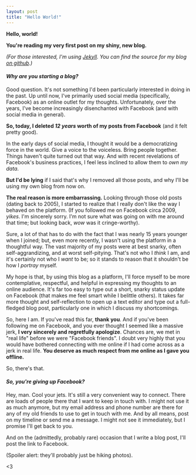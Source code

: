 ```yaml
---
layout: post
title: "Hello World!"
---
```


**Hello, world!** 

**You're reading my very first post on my shiny, new blog.**

*(For those interested, I'm using [Jekyll](https://jekyllrb.com/). You can find the source for my blog [on github](https://github.com/justinkusz/justinkusz.github.io).)*

#### *Why are you starting a blog?*

Good question. It's not something I'd been particularly interested in doing in the past. Up until now, I've primarily used social media (specifically, Facebook) as an online outlet
for my thoughts. Unfortunately, over the years, I've become increasingly disenchanted with Facebook (and with social media in general).

**So, today, I deleted *12 years* worth of my posts from Facebook** (and it felt pretty good).

In the early days of social media, I thought it would be a democratizing force in the world. Give a voice to the voiceless. Bring people together. Things haven't quite turned out that way.
And with recent revelations of Facebook's business practices, I feel less inclined to allow them to *own my data*.

**But I'd be lying** if I said that's why I removed all those posts, and why I'll be using my own blog from now on.

**The real reason is more embarrassing.** Looking through those old posts (dating back to 2005), I started to realize that I really don't like the way I behaved on the platform.
(If you followed me on Facebook circa 2009, *yikes*. I'm sincerely sorry. I'm not sure what was going on with me around that time; but looking back, *wow* was it cringe-worthy).


Sure, a lot of that has to do with the fact that I was nearly 15 years younger when I joined; but, even more recently, I wasn't using the platform in a thoughtful way.
The vast majority of my posts were at best snarky, often self-aggrandizing, and at worst self-pitying. That's not who I *think* I am, and it's certainly not who I *want* to be; so
it stands to reason that it shouldn't be how I *portray* myself.

My hope is that, by using this blog as a platform, I'll force myself to be more contemplative, respectful, and helpful in expressing my thoughts to an online audience. It's far too easy to type out
a short, snarky status update on Facebook (that makes me feel smart while I belittle others). It takes far more thought and self-reflection to open up a text editor and type out a full-fledged
blog post, particularly one in which I discuss my shortcomings.

So, here I am. If you've read this far, **thank you**. And if you've been following me on Facebook, and you ever thought I seemed like a massive jerk, **I very sincerely and regretfully apologize**. Chances are, we met
in "real life" before we were "Facebook friends". I doubt very highly that you would have bothered connecting with me online if I had come across as a jerk in real life. **You deserve as much respect from me online as I gave you offline.**

So, there's that.

#### *So, you're giving up Facebook?*

Hey, man. Cool your jets. It's still a very convenient way to connect. There are loads of people there that I want to keep in touch with. I might not use it as much anymore, but
my email address and phone number are there for any of my old friends to use to get in touch with me. And by all means, post on my timeline or send me a message. I might not see it immediately,
but I promise I'll get back to you. 

And on the (admittedly, probably rare) occasion that I write a blog post, I'll
post the link to Facebook.

(Spoiler alert: they'll probably just be hiking photos).

<3
